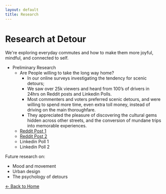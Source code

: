 ```yaml
---
layout: default
title: Research
---
```


# Research at Detour

We're exploring everyday commutes and how to make them more joyful, mindful, and connected to self.

- Preliminary Research
  - Are People willing to take the long way home?
    - In our online surveys investigating the tendency for scenic detours;
    - We saw over 25k viewers and heard from 100’s of drivers in 24hrs on Reddit posts and Linkedin Polls. 
    - Most commenters and voters preferred scenic detours, and were willing to spend more time, even extra toll money, instead of driving on the main thoroughfare. 
    - They appreciated the pleasure of discovering the cultural gems hidden across other streets, and the conversion of mundane trips into memorable experiences.
  - [Reddit Post 1](https://www.reddit.com/r/NoStupidQuestions/comments/1kite7m/is_it_weird_to_take_a_longer_route_just_because/)
  - [Reddit Post 2](https://www.reddit.com/r/roadtrip/comments/1kiszd7/what_makes_a_drive_feel_worth_it/)
  - Linkedin Poll 1
  - Linkedin Poll 2

Future research on:

- Mood and movement
- Urban design
- The psychology of detours

[← Back to Home](/)
